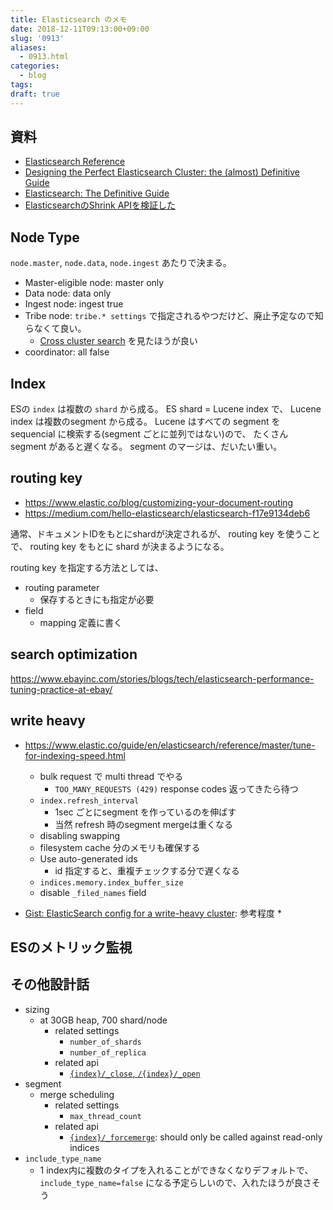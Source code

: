 ```yaml
---
title: Elasticsearch のメモ
date: 2018-12-11T09:13:00+09:00
slug: '0913'
aliases:
  - 0913.html
categories:
  - blog
tags:
draft: true
---
```


## 資料

* [Elasticsearch Reference](https://www.elastic.co/guide/en/elasticsearch/reference/current/index.html)
* [Designing the Perfect Elasticsearch Cluster: the (almost) Definitive Guide](https://thoughts.t37.net/designing-the-perfect-elasticsearch-cluster-the-almost-definitive-guide-e614eabc1a87)
* [Elasticsearch: The Definitive Guide](https://www.elastic.co/guide/en/elasticsearch/guide/current/index.html)
* [ElasticsearchのShrink APIを検証した](http://acro-engineer.hatenablog.com/entry/2018/03/27/120000)

## Node Type

`node.master`, `node.data`, `node.ingest` あたりで決まる。

* Master-eligible node: master only
* Data node: data only
* Ingest node: ingest true
* Tribe node: `tribe.* settings` で指定されるやつだけど、廃止予定なので知らなくて良い。
    * [Cross cluster search](https://www.elastic.co/guide/en/elasticsearch/reference/current/modules-cross-cluster-search.html) を見たほうが良い
* coordinator: all false

## Index

ESの `index` は複数の `shard` から成る。
ES shard = Lucene index で、 Lucene index は複数のsegment から成る。
Lucene はすべての segment を sequencial に検索する(segment ごとに並列ではない)ので、
たくさん segment があると遅くなる。
segment のマージは、だいたい重い。

## routing key

* https://www.elastic.co/blog/customizing-your-document-routing
* https://medium.com/hello-elasticsearch/elasticsearch-f17e9134deb6

通常、ドキュメントIDをもとにshardが決定されるが、
routing key を使うことで、 routing key をもとに shard が決まるようになる。

routing key を指定する方法としては、
* routing parameter
    * 保存するときにも指定が必要
* field
    * mapping 定義に書く

## search optimization

https://www.ebayinc.com/stories/blogs/tech/elasticsearch-performance-tuning-practice-at-ebay/


## write heavy

* https://www.elastic.co/guide/en/elasticsearch/reference/master/tune-for-indexing-speed.html
    * bulk request で multi thread でやる
        * `TOO_MANY_REQUESTS (429)` response codes 返ってきたら待つ
    * `index.refresh_interval`
        * 1sec ごとにsegment を作っているのを伸ばす
        * 当然 refresh 時のsegment mergeは重くなる
    * disabling swapping
    * filesystem cache 分のメモリも確保する
    * Use auto-generated ids
        * id 指定すると、重複チェックする分で遅くなる
    * `indices.memory.index_buffer_size`
    * disable `_filed_names` field

* [Gist: ElasticSearch config for a write-heavy cluster](https://gist.github.com/reyjrar/4364063): 参考程度
    *


## ESのメトリック監視

## その他設計話

* sizing
    * at 30GB heap, 700 shard/node
        * related settings
            * `number_of_shards`
            * `number_of_replica`
        * related api
            * [`{index}/_close`, `/{index}/_open`](https://www.elastic.co/guide/en/elasticsearch/reference/current/indices-open-close.html)
* segment
    * merge scheduling
        * related settings
            * `max_thread_count`
        * related api
            * [`{index}/_forcemerge`](https://www.elastic.co/guide/en/elasticsearch/reference/current/indices-forcemerge.html): should only be called against read-only indices
* `include_type_name`
    * 1 index内に複数のタイプを入れることができなくなりデフォルトで、 `include_type_name=false` になる予定らしいので、入れたほうが良さそう
